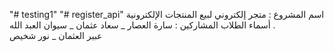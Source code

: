 "# testing1" 
"# register_api"
اسم المشروع :
متجر إلكتروني لبيع المنتجات الإلكترونية .
أسماء الطلاب المشاركين :
سارة العصار _ سعاد عثمان _ سيوان العبد الله  
عبير العثمان _ نور شخيص




